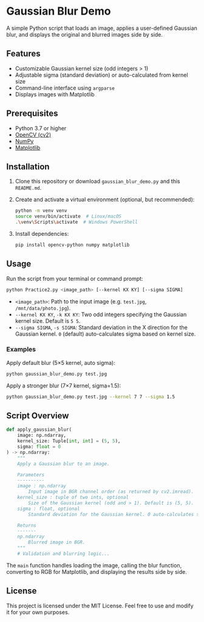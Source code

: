# Gaussian Blur Demo

A simple Python script that loads an image, applies a user-defined Gaussian blur, and displays the original and blurred images side by side.

## Features

- Customizable Gaussian kernel size (odd integers > 1)
- Adjustable sigma (standard deviation) or auto-calculated from kernel size
- Command-line interface using `argparse`
- Displays images with Matplotlib

## Prerequisites

- Python 3.7 or higher
- [OpenCV (cv2)](https://pypi.org/project/opencv-python/)
- [NumPy](https://pypi.org/project/numpy/)
- [Matplotlib](https://pypi.org/project/matplotlib/)

## Installation

1. Clone this repository or download `gaussian_blur_demo.py` and this `README.md`.

2. Create and activate a virtual environment (optional, but recommended):
   ```bash
   python -m venv venv
   source venv/bin/activate  # Linux/macOS
   .\venv\Scripts\activate  # Windows PowerShell
   ```

3. Install dependencies:
   ```bash
   pip install opencv-python numpy matplotlib
   ```

## Usage

Run the script from your terminal or command prompt:

```bash
python Practice2.py <image_path> [--kernel KX KY] [--sigma SIGMA]
```

- `<image_path>`: Path to the input image (e.g. `test.jpg`, `/mnt/data/photo.jpg`).
- `--kernel KX KY`, `-k KX KY`: Two odd integers specifying the Gaussian kernel size. Default is `5 5`.
- `--sigma SIGMA`, `-s SIGMA`: Standard deviation in the X direction for the Gaussian kernel. `0` (default) auto-calculates sigma based on kernel size.

### Examples

Apply default blur (5×5 kernel, auto sigma):
```bash
python gaussian_blur_demo.py test.jpg
```

Apply a stronger blur (7×7 kernel, sigma=1.5):
```bash
python gaussian_blur_demo.py test.jpg --kernel 7 7 --sigma 1.5
```

## Script Overview

```python
def apply_gaussian_blur(
    image: np.ndarray,
    kernel_size: Tuple[int, int] = (5, 5),
    sigma: float = 0
) -> np.ndarray:
    """
    Apply a Gaussian blur to an image.

    Parameters
    ----------
    image : np.ndarray
        Input image in BGR channel order (as returned by cv2.imread).
    kernel_size : tuple of two ints, optional
        Size of the Gaussian kernel (odd and > 1). Default is (5, 5).
    sigma : float, optional
        Standard deviation for the Gaussian kernel. 0 auto-calculates sigma.

    Returns
    -------
    np.ndarray
        Blurred image in BGR.
    """
    # Validation and blurring logic...
```

The `main` function handles loading the image, calling the blur function, converting to RGB for Matplotlib, and displaying the results side by side.

## License

This project is licensed under the MIT License. Feel free to use and modify it for your own purposes.

